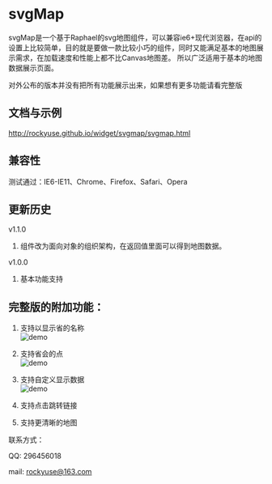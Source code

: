# svgMap
svgMap是一个基于Raphael的svg地图组件，可以兼容ie6+现代浏览器，在api的设置上比较简单，目的就是要做一款比较小巧的组件，同时又能满足基本的地图展示需求，在加载速度和性能上都不比Canvas地图差。
所以广泛适用于基本的地图数据展示页面。

对外公布的版本并没有把所有功能展示出来，如果想有更多功能请看完整版

##  文档与示例

<http://rockyuse.github.io/widget/svgmap/svgmap.html>

##  兼容性

测试通过：IE6-IE11、Chrome、Firefox、Safari、Opera

##  更新历史

v1.1.0

1. 组件改为面向对象的组织架构，在返回值里面可以得到地图数据。

v1.0.0

1. 基本功能支持


##  完整版的附加功能：

1. 支持以显示省的名称  
![demo](https://raw.githubusercontent.com/rockyuse/svgMap/master/screenshot/demo1.jpg)

2. 支持省会的点  
![demo](https://raw.githubusercontent.com/rockyuse/svgMap/master/screenshot/demo2.jpg)

3. 支持自定义显示数据  
![demo](https://raw.githubusercontent.com/rockyuse/svgMap/master/screenshot/demo3.jpg)

4. 支持点击跳转链接

5. 支持更清晰的地图


联系方式：

QQ:     296456018
    
mail:   rockyuse@163.com